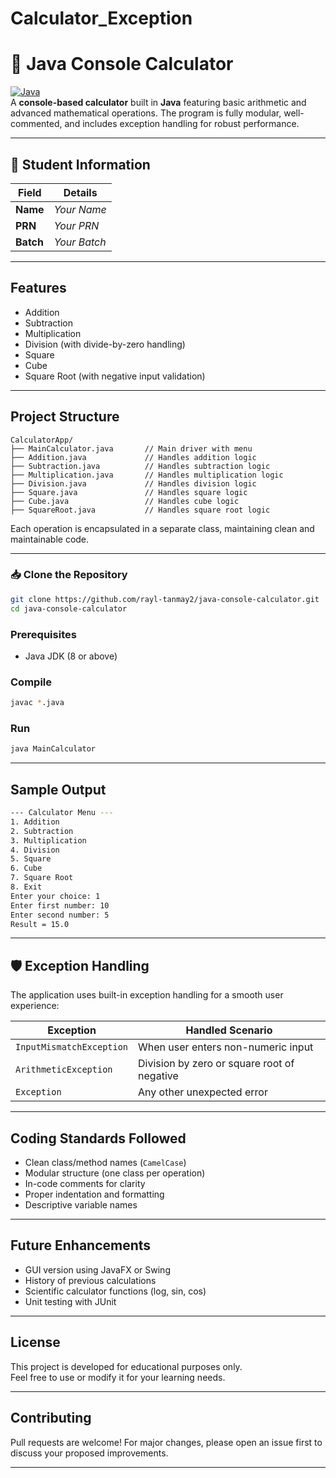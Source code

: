 # Calculator_Exception
# 🧮 Java Console Calculator

[![Java](https://img.shields.io/badge/Java-17-blue.svg)](https://www.oracle.com/java/)  
A **console-based calculator** built in **Java** featuring basic arithmetic and advanced mathematical operations. The program is fully modular, well-commented, and includes exception handling for robust performance.

---

## 👤 Student Information

| Field       | Details            |
|-------------|--------------------|
| **Name**    | _Your Name_        |
| **PRN**     | _Your PRN_         |
| **Batch**   | _Your Batch_       |

---

## Features

-  Addition  
-  Subtraction  
-  Multiplication  
-  Division (with divide-by-zero handling)  
-  Square  
-  Cube  
-  Square Root (with negative input validation)  

---

## Project Structure

```
CalculatorApp/
├── MainCalculator.java       // Main driver with menu
├── Addition.java             // Handles addition logic
├── Subtraction.java          // Handles subtraction logic
├── Multiplication.java       // Handles multiplication logic
├── Division.java             // Handles division logic
├── Square.java               // Handles square logic
├── Cube.java                 // Handles cube logic
├── SquareRoot.java           // Handles square root logic
```

Each operation is encapsulated in a separate class, maintaining clean and maintainable code.

---

### 📥 Clone the Repository

```bash
git clone https://github.com/rayl-tanmay2/java-console-calculator.git
cd java-console-calculator
```

### Prerequisites

- Java JDK (8 or above)

### Compile

```bash
javac *.java
```

### Run

```bash
java MainCalculator
```

---

## Sample Output

```bash
--- Calculator Menu ---
1. Addition
2. Subtraction
3. Multiplication
4. Division
5. Square
6. Cube
7. Square Root
8. Exit
Enter your choice: 1
Enter first number: 10
Enter second number: 5
Result = 15.0
```

---

## 🛡️ Exception Handling

The application uses built-in exception handling for a smooth user experience:

| Exception                | Handled Scenario                           |
|--------------------------|--------------------------------------------|
| `InputMismatchException` | When user enters non-numeric input         |
| `ArithmeticException`    | Division by zero or square root of negative|
| `Exception`              | Any other unexpected error                 |

---

##  Coding Standards Followed

- Clean class/method names (`CamelCase`)
- Modular structure (one class per operation)
- In-code comments for clarity
- Proper indentation and formatting
- Descriptive variable names

---

##  Future Enhancements

- GUI version using JavaFX or Swing  
- History of previous calculations  
- Scientific calculator functions (log, sin, cos)  
- Unit testing with JUnit  

---

## License

This project is developed for educational purposes only.  
Feel free to use or modify it for your learning needs.

---

## Contributing

Pull requests are welcome! For major changes, please open an issue first to discuss your proposed improvements.

---


